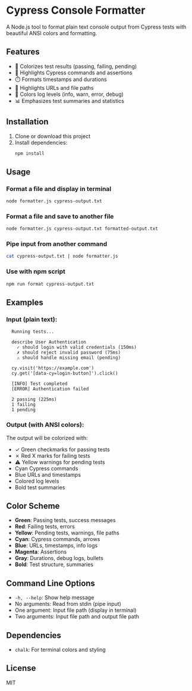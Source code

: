 # Cypress Console Formatter

A Node.js tool to format plain text console output from Cypress tests with beautiful ANSI colors and formatting.

## Features

- 🎨 Colorizes test results (passing, failing, pending)
- 🔧 Highlights Cypress commands and assertions
- ⏱️ Formats timestamps and durations
- 🔗 Highlights URLs and file paths
- 📝 Colors log levels (info, warn, error, debug)
- 📊 Emphasizes test summaries and statistics

## Installation

1. Clone or download this project
2. Install dependencies:
   ```bash
   npm install
   ```

## Usage

### Format a file and display in terminal
```bash
node formatter.js cypress-output.txt
```

### Format a file and save to another file
```bash
node formatter.js cypress-output.txt formatted-output.txt
```

### Pipe input from another command
```bash
cat cypress-output.txt | node formatter.js
```

### Use with npm script
```bash
npm run format cypress-output.txt
```

## Examples

### Input (plain text):
```
  Running tests...

  describe User Authentication
    ✓ should login with valid credentials (150ms)
    ✗ should reject invalid password (75ms)
    ⚠ should handle missing email (pending)

  cy.visit('https://example.com')
  cy.get('[data-cy=login-button]').click()

  [INFO] Test completed
  [ERROR] Authentication failed

  2 passing (225ms)
  1 failing
  1 pending
```

### Output (with ANSI colors):
The output will be colorized with:
- ✓ Green checkmarks for passing tests
- ✗ Red X marks for failing tests
- ⚠ Yellow warnings for pending tests
- Cyan Cypress commands
- Blue URLs and timestamps
- Colored log levels
- Bold test summaries

## Color Scheme

- **Green**: Passing tests, success messages
- **Red**: Failing tests, errors
- **Yellow**: Pending tests, warnings, file paths
- **Cyan**: Cypress commands, arrows
- **Blue**: URLs, timestamps, info logs
- **Magenta**: Assertions
- **Gray**: Durations, debug logs, bullets
- **Bold**: Test structure, summaries

## Command Line Options

- `-h, --help`: Show help message
- No arguments: Read from stdin (pipe input)
- One argument: Input file path (display in terminal)
- Two arguments: Input file path and output file path

## Dependencies

- `chalk`: For terminal colors and styling

## License

MIT
